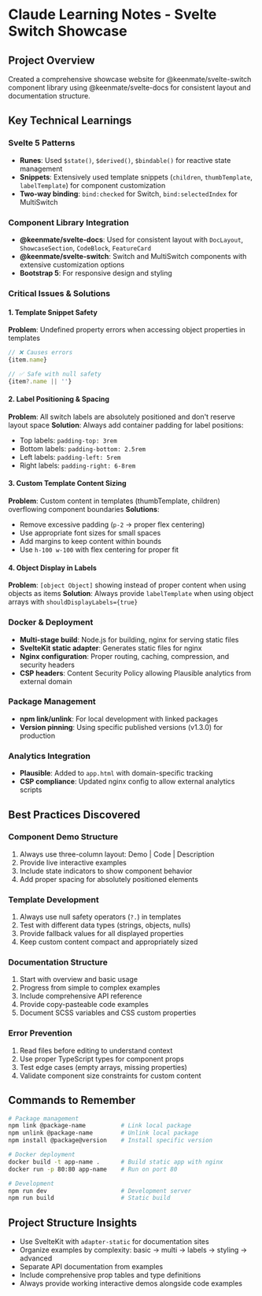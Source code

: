 # Claude Learning Notes - Svelte Switch Showcase

## Project Overview
Created a comprehensive showcase website for @keenmate/svelte-switch component library using @keenmate/svelte-docs for consistent layout and documentation structure.

## Key Technical Learnings

### Svelte 5 Patterns
- **Runes**: Used `$state()`, `$derived()`, `$bindable()` for reactive state management
- **Snippets**: Extensively used template snippets (`children`, `thumbTemplate`, `labelTemplate`) for component customization
- **Two-way binding**: `bind:checked` for Switch, `bind:selectedIndex` for MultiSwitch

### Component Library Integration
- **@keenmate/svelte-docs**: Used for consistent layout with `DocLayout`, `ShowcaseSection`, `CodeBlock`, `FeatureCard`
- **@keenmate/svelte-switch**: Switch and MultiSwitch components with extensive customization options
- **Bootstrap 5**: For responsive design and styling

### Critical Issues & Solutions

#### 1. Template Snippet Safety
**Problem**: Undefined property errors when accessing object properties in templates
```javascript
// ❌ Causes errors
{item.name}

// ✅ Safe with null safety
{item?.name || ''}
```

#### 2. Label Positioning & Spacing
**Problem**: All switch labels are absolutely positioned and don't reserve layout space
**Solution**: Always add container padding for label positions:
- Top labels: `padding-top: 3rem`
- Bottom labels: `padding-bottom: 2.5rem`
- Left labels: `padding-left: 5rem`
- Right labels: `padding-right: 6-8rem`

#### 3. Custom Template Content Sizing
**Problem**: Custom content in templates (thumbTemplate, children) overflowing component boundaries
**Solutions**:
- Remove excessive padding (`p-2` → proper flex centering)
- Use appropriate font sizes for small spaces
- Add margins to keep content within bounds
- Use `h-100 w-100` with flex centering for proper fit

#### 4. Object Display in Labels
**Problem**: `[object Object]` showing instead of proper content when using objects as items
**Solution**: Always provide `labelTemplate` when using object arrays with `shouldDisplayLabels={true}`

### Docker & Deployment
- **Multi-stage build**: Node.js for building, nginx for serving static files
- **SvelteKit static adapter**: Generates static files for nginx
- **Nginx configuration**: Proper routing, caching, compression, and security headers
- **CSP headers**: Content Security Policy allowing Plausible analytics from external domain

### Package Management
- **npm link/unlink**: For local development with linked packages
- **Version pinning**: Using specific published versions (v1.3.0) for production

### Analytics Integration
- **Plausible**: Added to `app.html` with domain-specific tracking
- **CSP compliance**: Updated nginx config to allow external analytics scripts

## Best Practices Discovered

### Component Demo Structure
1. Always use three-column layout: Demo | Code | Description
2. Provide live interactive examples
3. Include state indicators to show component behavior
4. Add proper spacing for absolutely positioned elements

### Template Development
1. Always use null safety operators (`?.`) in templates
2. Test with different data types (strings, objects, nulls)
3. Provide fallback values for all displayed properties
4. Keep custom content compact and appropriately sized

### Documentation Structure
1. Start with overview and basic usage
2. Progress from simple to complex examples
3. Include comprehensive API reference
4. Provide copy-pasteable code examples
5. Document SCSS variables and CSS custom properties

### Error Prevention
1. Read files before editing to understand context
2. Use proper TypeScript types for component props
3. Test edge cases (empty arrays, missing properties)
4. Validate component size constraints for custom content

## Commands to Remember
```bash
# Package management
npm link @package-name          # Link local package
npm unlink @package-name        # Unlink local package
npm install @package@version    # Install specific version

# Docker deployment
docker build -t app-name .      # Build static app with nginx
docker run -p 80:80 app-name    # Run on port 80

# Development
npm run dev                     # Development server
npm run build                   # Static build
```

## Project Structure Insights
- Use SvelteKit with `adapter-static` for documentation sites
- Organize examples by complexity: basic → multi → labels → styling → advanced
- Separate API documentation from examples
- Include comprehensive prop tables and type definitions
- Always provide working interactive demos alongside code examples